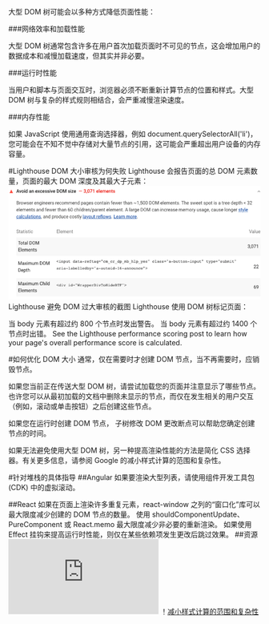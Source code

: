 大型 DOM 树可能会以多种方式降低页面性能：

###网络效率和加载性能

大型 DOM 树通常包含许多在用户首次加载页面时不可见的节点，这会增加用户的数据成本和减慢加载速度，但其实并非必要。

###运行时性能

当用户和脚本与页面交互时，浏览器必须不断重新计算节点的位置和样式。大型 DOM 树与复杂的样式规则相结合，会严重减慢渲染速度。

###内存性能

如果 JavaScript 使用通用查询选择器，例如 document.querySelectorAll('li')，您可能会在不知不觉中存储对大量节点的引用，这可能会严重超出用户设备的内存容量。

#Lighthouse DOM 大小审核为何失败
Lighthouse 会报告页面的总 DOM 元素数量，页面的最大 DOM 深度及其最大子元素：
![截图](./img/dom-size-1.png)
Lighthouse 避免 DOM 过大审核的截图
Lighthouse 使用 DOM 树标记页面：

当 body 元素有超过约 800 个节点时发出警告。
当 body 元素有超过约 1400 个节点时出错。
See the Lighthouse performance scoring post to learn how your page's overall performance score is calculated.

#如何优化 DOM 大小
通常，仅在需要时才创建 DOM 节点，当不再需要时，应销毁节点。

如果您当前正在传送大型 DOM 树，请尝试加载您的页面并注意显示了哪些节点。也许您可以从最初加载的文档中删除未显示的节点，而仅在发生相关的用户交互（例如，滚动或单击按钮）之后创建这些节点。

如果您在运行时创建 DOM 节点， 子树修改 DOM 更改断点可以帮助您确定创建节点的时间。

如果无法避免使用大型 DOM 树，另一种提高渲染性能的方法是简化 CSS 选择器。有关更多信息，请参阅 Google 的减小样式计算的范围和复杂性。

#针对堆栈的具体指导
##Angular
如果要渲染大型列表，请使用组件开发工具包 (CDK) 中的虚拟滚动。

##React
如果在页面上渲染许多重复元素，react-window 之列的“窗口化”库可以最大限度减少创建的 DOM 节点的数量。
使用 shouldComponentUpdate、PureComponent 或 React.memo 最大限度减少非必要的重新渲染。
如果使用 Effect 挂钩来提高运行时性能，则仅在某些依赖项发生更改后跳过效果。
##资源
![避免 DOM 过大审核的源代码](https://github.com/GoogleChrome/lighthouse/blob/master/lighthouse-core/audits/dobetterweb/dom-size.js)
！[减小样式计算的范围和复杂性](https://developers.google.com/web/fundamentals/performance/rendering/reduce-the-scope-and-complexity-of-style-calculations)
